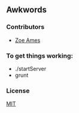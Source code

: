 ## Awkwords

### Contributors
- [Zoe Ames](https://github.com/zoeames)

### To get things working:
- ./startServer
- grunt


### License
[MIT](LICENSE)

